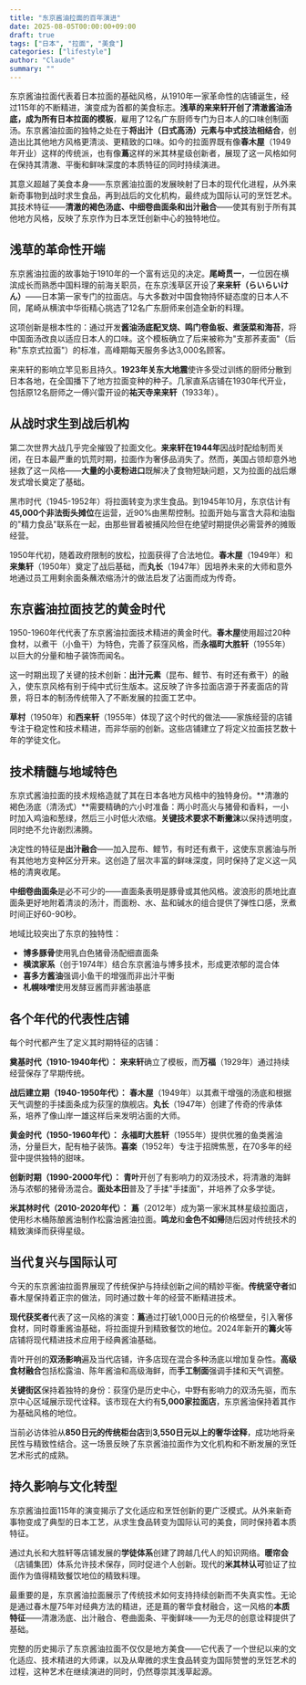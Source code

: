 ```yaml
---
title: "东京酱油拉面的百年演进"
date: 2025-08-05T00:00:00+09:00
draft: true
tags: ["日本", "拉面", "美食"]
categories: ["lifestyle"]
author: "Claude"
summary: ""
---
```

东京酱油拉面代表着日本拉面的基础风格，从1910年一家革命性的店铺诞生，经过115年的不断精进，演变成为首都的美食标志。**浅草的来来轩开创了清澈酱油汤底，成为所有日本拉面的模板**，雇用了12名广东厨师专门为日本人的口味创制面汤。东京酱油拉面的独特之处在于**将出汁（日式高汤）元素与中式技法相结合**，创造出比其他地方风格更清淡、更精致的口味。如今的拉面界既有像**春木屋**（1949年开业）这样的传统派，也有像**蔦**这样的米其林星级创新者，展现了这一风格如何在保持其清澈、平衡和鲜味深度的本质特征的同时持续演进。

其意义超越了美食本身——东京酱油拉面的发展映射了日本的现代化进程，从外来新奇事物到战时求生食品，再到战后的文化机构，最终成为国际认可的烹饪艺术。其技术特征——**清澈的褐色汤底、中细卷曲面条和出汁融合**——使其有别于所有其他地方风格，反映了东京作为日本烹饪创新中心的独特地位。

## 浅草的革命性开端

东京酱油拉面的故事始于1910年的一个富有远见的决定。**尾崎贯一**，一位因在横滨成长而熟悉中国料理的前海关职员，在东京浅草区开设了**来来轩（らいらいけん）**——日本第一家专门的拉面店。与大多数对中国食物持怀疑态度的日本人不同，尾崎从横滨中华街精心挑选了12名广东厨师来创造全新的料理。

这项创新是根本性的：通过开发**酱油汤底配叉烧、鸣门卷鱼板、煮菠菜和海苔**，将中国面汤改良以适应日本人的口味。这个模板确立了后来被称为"支那荞麦面"（后称"东京式拉面"）的标准，高峰期每天服务多达3,000名顾客。

来来轩的影响立竿见影且持久。**1923年关东大地震**使许多受过训练的厨师分散到日本各地，在全国播下了地方拉面变种的种子。几家直系店铺在1930年代开业，包括原12名厨师之一傅兴雷开设的**祐天寺来来轩**（1933年）。

## 从战时求生到战后机构

第二次世界大战几乎完全摧毁了拉面文化。**来来轩在1944年**因战时配给制而关闭，在日本最严重的饥荒时期，拉面作为奢侈品消失了。然而，美国占领却意外地拯救了这一风格——**大量的小麦粉进口**既解决了食物短缺问题，又为拉面的战后爆发式增长奠定了基础。

黑市时代（1945-1952年）将拉面转变为求生食品。到1945年10月，东京估计有**45,000个非法街头摊位**在运营，近90%由黑帮控制。拉面开始与富含大蒜和油脂的"精力食品"联系在一起，由那些冒着被捕风险但在绝望时期提供必需营养的摊贩经营。

1950年代初，随着政府限制的放松，拉面获得了合法地位。**春木屋**（1949年）和**来集轩**（1950年）奠定了战后基础，而**丸长**（1947年）因培养未来的大师和意外地通过员工用剩余面条蘸浓缩汤汁的做法启发了沾面而成为传奇。

## 东京酱油拉面技艺的黄金时代

1950-1960年代代表了东京酱油拉面技术精进的黄金时代。**春木屋**使用超过20种食材，以煮干（小鱼干）为特色，完善了荻窪风格，而**永福町大胜轩**（1955年）以巨大的分量和柚子装饰而闻名。

这一时期出现了关键的技术创新：**出汁元素**（昆布、鲣节、有时还有煮干）的融入，使东京风格有别于纯中式衍生版本。这反映了许多拉面店源于荞麦面店的背景，将日本的制汤传统带入了不断发展的拉面工艺中。

**草村**（1950年）和**西来轩**（1955年）体现了这个时代的做法——家族经营的店铺专注于稳定性和技术精进，而非华丽的创新。这些店铺建立了将定义拉面技艺数十年的学徒文化。

## 技术精髓与地域特色

东京式酱油拉面的技术规格造就了其在日本各地方风格中的独特身份。**清澈的褐色汤底（清汤式）**需要精确的六小时准备：两小时高火与猪骨和香料，一小时加入鸡油和葱绿，然后三小时低火浓缩。**关键技术要求不断撇沫**以保持透明度，同时绝不允许剧烈沸腾。

决定性的特征是**出汁融合**——加入昆布、鲣节，有时还有煮干，这使东京酱油与所有其他地方变种区分开来。这创造了层次丰富的鲜味深度，同时保持了定义这一风格的清爽收尾。

**中细卷曲面条**是必不可少的——直面条表明是豚骨或其他风格。波浪形的质地比直面条更好地附着清淡的汤汁，而面粉、水、盐和碱水的组合提供了弹性口感，烹煮时间正好60-90秒。

地域比较突出了东京的独特性：
- **博多豚骨**使用乳白色猪骨汤配细直面条
- **横滨家系**（创于1974年）结合东京酱油与博多技术，形成更浓郁的混合体
- **喜多方酱油**强调小鱼干的增强而非出汁平衡
- **札幌味噌**使用发酵豆酱而非酱油基底

## 各个年代的代表性店铺

每个时代都产生了定义其时期特征的店铺：

**奠基时代（1910-1940年代）：** **来来轩**确立了模板，而**万福**（1929年）通过持续经营保存了早期传统。

**战后建立期（1940-1950年代）：** **春木屋**（1949年）以其煮干增强的汤底和根据天气调整的手揉面条成为荻窪的旗舰店。**丸长**（1947年）创建了传奇的传承体系，培养了像山岸一雄这样后来发明沾面的大师。

**黄金时代（1950-1960年代）：** **永福町大胜轩**（1955年）提供优雅的鱼类酱油汤，分量巨大，配有柚子装饰。**喜楽**（1952年）专注于招牌焦葱，在70多年的经营中提供独特的甜味。

**创新时期（1990-2000年代）：** **青叶**开创了有影响力的双汤技术，将清澈的海鲜汤与浓郁的猪骨汤混合。**面处本田**普及了手揉"手揉面"，并培养了众多学徒。

**米其林时代（2010-2020年代）：** **蔦**（2012年）成为第一家米其林星级拉面店，使用杉木桶陈酿酱油制作松露油酱油拉面。**鸣龙**和**金色不如帰**随后因对传统技术的精致演绎而获得星级。

## 当代复兴与国际认可

今天的东京酱油拉面界展现了传统保护与持续创新之间的精妙平衡。**传统坚守者**如春木屋保持着正宗的做法，同时通过数十年的经营不断精进技术。

**现代获奖者**代表了这一风格的演变：**蔦**通过打破1,000日元的价格壁垒，引入奢侈食材，同时尊重酱油基础，将拉面提升到精致餐饮的地位。2024年新开的**篝火**等店铺将现代精进技术应用于经典酱油基础。

青叶开创的**双汤影响**遍及当代店铺，许多店现在混合多种汤底以增加复杂性。**高级食材融合**包括松露油、陈年酱油和高级海鲜，而**手工制面**强调手揉和天气调整。

**关键街区**保持着独特的身份：荻窪仍是历史中心，中野有影响力的双汤先驱，而东京中心区域展示现代诠释。该市现在大约有**5,000家拉面店**，东京酱油保持着其作为基础风格的地位。

当前必访体验从**850日元的传统柜台店**到**3,550日元以上的奢华诠释**，成功地将亲民性与精致性结合。这一场景反映了东京酱油拉面作为文化机构和不断发展的烹饪艺术形式的成熟。

## 持久影响与文化转型

东京酱油拉面115年的演变揭示了文化适应和烹饪创新的更广泛模式。从外来新奇事物变成了典型的日本工艺，从求生食品转变为国际认可的美食，同时保持着本质特征。

通过丸长和大胜轩等店铺发展的**学徒体系**创建了跨越几代人的知识网络。**暖帘会**（店铺集团）体系允许技术保存，同时促进个人创新。现代的**米其林认可**验证了拉面作为值得精致餐饮地位的精致料理。

最重要的是，东京酱油拉面展示了传统技术如何支持持续创新而不失真实性。无论是通过春木屋75年对经典方法的精进，还是蔦的奢华食材融合，这一风格的**本质特征**——清澈汤底、出汁融合、卷曲面条、平衡鲜味——为无尽的创意诠释提供了基础。

完整的历史揭示了东京酱油拉面不仅仅是地方美食——它代表了一个世纪以来的文化适应、技术精进的大师课，以及从卑微的求生食品转变为国际赞誉的烹饪艺术的过程，这种艺术在继续演进的同时，仍然尊崇其浅草起源。